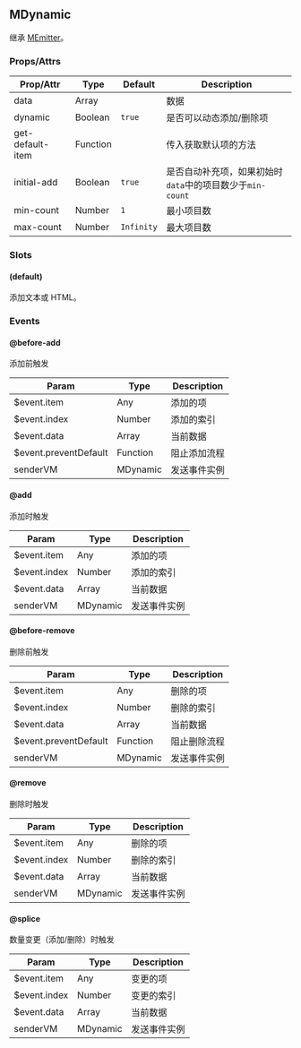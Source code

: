 ## MDynamic

继承 [MEmitter](../m-emitter)。

### Props/Attrs

| Prop/Attr | Type | Default | Description |
| --------- | ---- | ------- | ----------- |
| data | Array | | 数据 |
| dynamic | Boolean | `true` | 是否可以动态添加/删除项 |
| get-default-item | Function | | 传入获取默认项的方法 |
| initial-add | Boolean | `true` | 是否自动补充项，如果初始时`data`中的项目数少于`min-count` |
| min-count | Number | `1` | 最小项目数 |
| max-count | Number | `Infinity` | 最大项目数 |

### Slots

#### (default)

添加文本或 HTML。

### Events

#### @before-add

添加前触发

| Param | Type | Description |
| ----- | ---- | ----------- |
| $event.item | Any | 添加的项 |
| $event.index | Number | 添加的索引 |
| $event.data | Array | 当前数据 |
| $event.preventDefault | Function | 阻止添加流程 |
| senderVM | MDynamic | 发送事件实例 |

#### @add

添加时触发

| Param | Type | Description |
| ----- | ---- | ----------- |
| $event.item | Any | 添加的项 |
| $event.index | Number | 添加的索引 |
| $event.data | Array | 当前数据 |
| senderVM | MDynamic | 发送事件实例 |

#### @before-remove

删除前触发

| Param | Type | Description |
| ----- | ---- | ----------- |
| $event.item | Any | 删除的项 |
| $event.index | Number | 删除的索引 |
| $event.data | Array | 当前数据 |
| $event.preventDefault | Function | 阻止删除流程 |
| senderVM | MDynamic | 发送事件实例 |

#### @remove

删除时触发

| Param | Type | Description |
| ----- | ---- | ----------- |
| $event.item | Any | 删除的项 |
| $event.index | Number | 删除的索引 |
| $event.data | Array | 当前数据 |
| senderVM | MDynamic | 发送事件实例 |

#### @splice

数量变更（添加/删除）时触发

| Param | Type | Description |
| ----- | ---- | ----------- |
| $event.item | Any | 变更的项 |
| $event.index | Number | 变更的索引 |
| $event.data | Array | 当前数据 |
| senderVM | MDynamic | 发送事件实例 |
